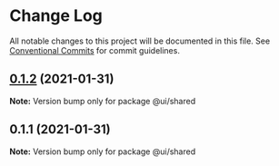 # Change Log

All notable changes to this project will be documented in this file.
See [Conventional Commits](https://conventionalcommits.org) for commit guidelines.

## [0.1.2](https://github.com/draganjakovljevic/cra-typescript-monorepo-lerna-template/compare/@ui/shared@0.1.1...@ui/shared@0.1.2) (2021-01-31)

**Note:** Version bump only for package @ui/shared





## 0.1.1 (2021-01-31)

**Note:** Version bump only for package @ui/shared

